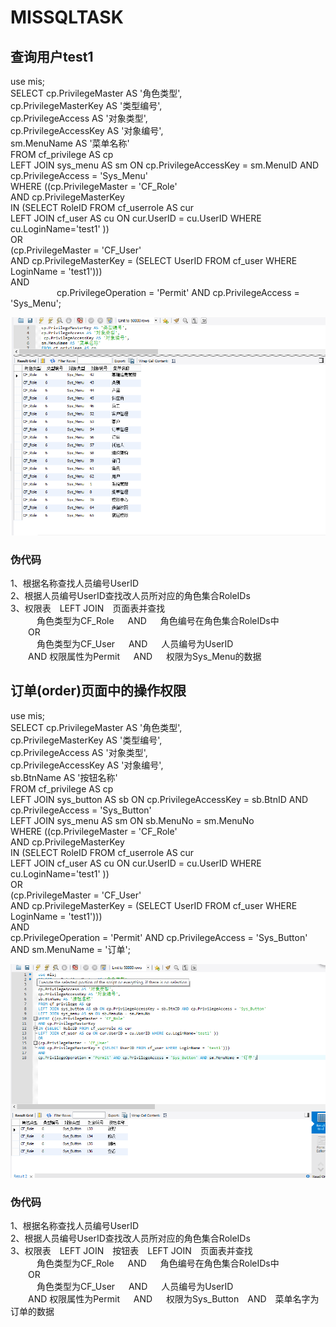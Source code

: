 # MISSQLTASK
## 查询用户test1

use mis;           
SELECT cp.PrivilegeMaster AS '角色类型',     
   cp.PrivilegeMasterKey AS '类型编号',          
   cp.PrivilegeAccess AS '对象类型',           
   cp.PrivilegeAccessKey AS '对象编号',       
  sm.MenuName AS '菜单名称'           
  FROM cf_privilege AS cp      
    LEFT JOIN sys_menu AS sm ON cp.PrivilegeAccessKey = sm.MenuID AND cp.PrivilegeAccess = 'Sys_Menu'    
  WHERE ((cp.PrivilegeMaster = 'CF_Role'           
    AND cp.PrivilegeMasterKey          
     IN (SELECT RoleID FROM cf_userrole AS cur          
    LEFT JOIN cf_user AS cu ON cur.UserID = cu.UserID WHERE cu.LoginName='test1' ))              
   OR           
    (cp.PrivilegeMaster = 'CF_User'             
      AND cp.PrivilegeMasterKey = (SELECT UserID FROM cf_user WHERE LoginName = 'test1')))           
  AND          
       cp.PrivilegeOperation = 'Permit' AND cp.PrivilegeAccess = 'Sys_Menu';            

![](SQL1.png)

### 伪代码
1、根据名称查找人员编号UserID       
2、根据人员编号UserID查找改人员所对应的角色集合RoleIDs            
3、权限表 LEFT JOIN 页面表并查找          
   角色类型为CF_Role   AND   角色编号在角色集合RoleIDs中              
  OR             
   角色类型为CF_User   AND   人员编号为UserID           
  AND 权限属性为Permit   AND   权限为Sys_Menu的数据            


## 订单(order)页面中的操作权限

use mis;          
SELECT cp.PrivilegeMaster AS '角色类型',             
   cp.PrivilegeMasterKey AS '类型编号',            
   cp.PrivilegeAccess AS '对象类型',         
   cp.PrivilegeAccessKey AS '对象编号',          
   sb.BtnName AS '按钮名称'                 
 FROM cf_privilege AS cp                
   LEFT JOIN sys_button AS sb ON cp.PrivilegeAccessKey = sb.BtnID AND cp.PrivilegeAccess = 'Sys_Button'         
  LEFT JOIN sys_menu AS sm ON sb.MenuNo = sm.MenuNo             
 WHERE ((cp.PrivilegeMaster = 'CF_Role'              
     AND cp.PrivilegeMasterKey            
      IN (SELECT RoleID FROM cf_userrole AS cur              
       LEFT JOIN cf_user AS cu ON cur.UserID = cu.UserID WHERE cu.LoginName='test1' ))           
     OR                
    (cp.PrivilegeMaster = 'CF_User'              
   AND cp.PrivilegeMasterKey = (SELECT UserID FROM cf_user WHERE LoginName = 'test1')))           
AND                   
   cp.PrivilegeOperation = 'Permit' AND cp.PrivilegeAccess = 'Sys_Button' AND sm.MenuName = '订单';              

![](SQL2.png)

### 伪代码

1、根据名称查找人员编号UserID                   
2、根据人员编号UserID查找改人员所对应的角色集合RoleIDs              
3、权限表 LEFT JOIN 按钮表 LEFT JOIN 页面表并查找               
   角色类型为CF_Role   AND   角色编号在角色集合RoleIDs中               
  OR             
   角色类型为CF_User   AND   人员编号为UserID               
  AND 权限属性为Permit   AND   权限为Sys_Button AND 菜单名字为订单的数据              
